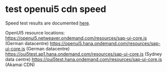 # test openui5 cdn speed

Speed test results are documented [here](https://github.com/js1972/ui5_page_speed/releases/tag/untagged-9274f3d18bb777fc4ecb).

OpenUI5 resource locations:
https://openui5.netweaver.ondemand.com/resources/sap-ui-core.js (German datacentre)
https://openui5.hana.ondemand.com/resources/sap-ui-core.js (German datacentre)
https://oui5test.ap1.hana.ondemand.com/resources/sap-ui-core.js (Sydney data centre)
https://oui5test.hana.ondemand.com/resources/sap-ui-core.js (Akamai CDN)
